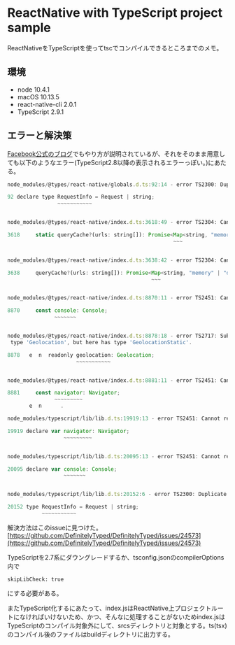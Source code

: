 # ReactNative with TypeScript project sample

ReactNativeをTypeScriptを使ってtscでコンパイルできるところまでのメモ。

## 環境
- node 10.4.1
- macOS 10.13.5
- react-native-cli 2.0.1
- TypeScript 2.9.1

## エラーと解決策

[Facebook公式のブログ](https://facebook.github.io/react-native/blog/2018/05/07/using-typescript-with-react-native.html)でもやり方が説明されているが、それをそのまま用意しても以下のようなエラー(TypeScript2.8以降の表示されるエラーっぽい。)にあたる。


```js
node_modules/@types/react-native/globals.d.ts:92:14 - error TS2300: Duplicate identifier 'RequestInfo'.

92 declare type RequestInfo = Request | string;
                ~~~~~~~~~~~


node_modules/@types/react-native/index.d.ts:3618:49 - error TS2304: Cannot find name 'Map'.

3618     static queryCache?(urls: string[]): Promise<Map<string, "memory" | "disk">>;
                                                     ~~~


node_modules/@types/react-native/index.d.ts:3638:42 - error TS2304: Cannot find name 'Map'.

3638     queryCache?(urls: string[]): Promise<Map<string, "memory" | "disk">>;
                                              ~~~


node_modules/@types/react-native/index.d.ts:8870:11 - error TS2451: Cannot redeclare block-scoped variable 'console'.

8870     const console: Console;
               ~~~~~~~


node_modules/@types/react-native/index.d.ts:8878:18 - error TS2717: Subsequent property declarations must have the same type.  Property 'geolocation' must be of
 type 'Geolocation', but here has type 'GeolocationStatic'.

8878   e  n  readonly geolocation: Geolocation;
                      ~~~~~~~~~~~


node_modules/@types/react-native/index.d.ts:8881:11 - error TS2451: Cannot redeclare block-scoped variable 'navigator'.

8881     const navigator: Navigator;
               ~~~~~~~~~
       e  n      .

node_modules/typescript/lib/lib.d.ts:19919:13 - error TS2451: Cannot redeclare block-scoped variable 'navigator'.

19919 declare var navigator: Navigator;
                  ~~~~~~~~~


node_modules/typescript/lib/lib.d.ts:20095:13 - error TS2451: Cannot redeclare block-scoped variable 'console'.

20095 declare var console: Console;
                  ~~~~~~~


node_modules/typescript/lib/lib.d.ts:20152:6 - error TS2300: Duplicate identifier 'RequestInfo'.

20152 type RequestInfo = Request | string;
           ~~~~~~~~~~~
```


解決方法はこのissueに見つけた。
[https://github.com/DefinitelyTyped/DefinitelyTyped/issues/24573](https://github.com/DefinitelyTyped/DefinitelyTyped/issues/24573)

TypeScriptを2.7系にダウングレードするか、tsconfig.jsonのcompilerOptions内で
```
skipLibCheck: true
```
にする必要がある。


またTypeScript化するにあたって、index.jsはReactNative上プロジェクトルートになければいけないため、かつ、そんなに処理することがないためindex.jsはTypeScriptのコンパイル対象外にして、srcsディレクトリと対象とする。ts(tsx)のコンパイル後のファイルはbuildディレクトリに出力する。

